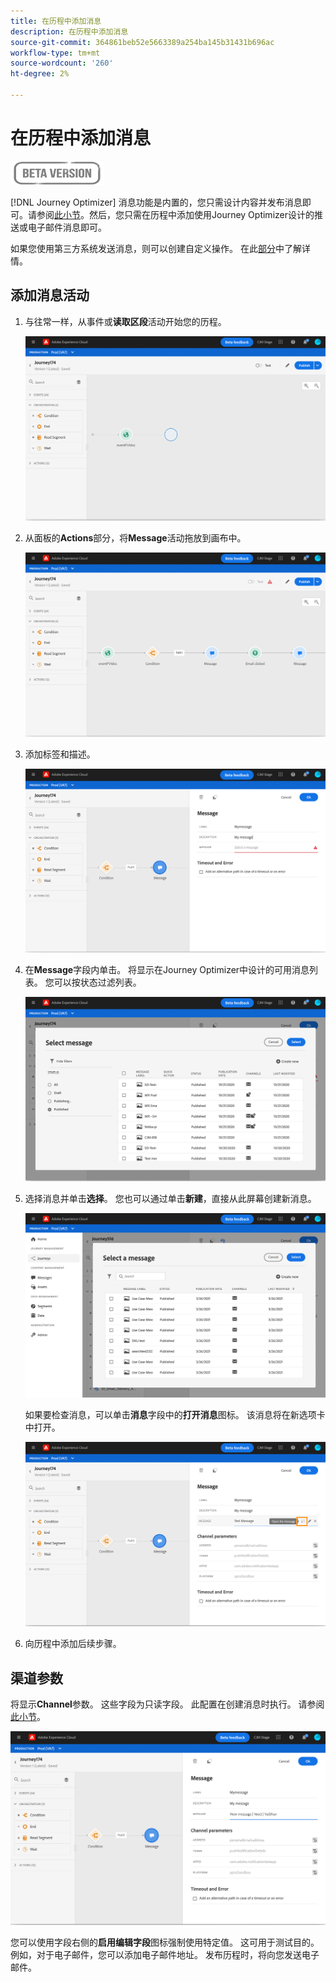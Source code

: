 ```yaml
---
title: 在历程中添加消息
description: 在历程中添加消息
source-git-commit: 364861beb52e5663389a254ba145b31431b696ac
workflow-type: tm+mt
source-wordcount: '260'
ht-degree: 2%

---
```


# 在历程中添加消息

![](../assets/do-not-localize/badge.png)

[!DNL Journey Optimizer] 消息功能是内置的，您只需设计内容并发布消息即可。请参阅[此小节](../get-started-content.md)。然后，您只需在历程中添加使用Journey Optimizer设计的推送或电子邮件消息即可。

如果您使用第三方系统发送消息，则可以创建自定义操作。 在此[部分](../action/action.md)中了解详情。

## 添加消息活动

1. 与往常一样，从事件或&#x200B;**读取区段**&#x200B;活动开始您的历程。

   ![](../assets/jo-message0.png)

1. 从面板的&#x200B;**Actions**&#x200B;部分，将&#x200B;**Message**&#x200B;活动拖放到画布中。

   ![](../assets/jo-message1.png)

1. 添加标签和描述。

   ![](../assets/jo-message2.png)

1. 在&#x200B;**Message**&#x200B;字段内单击。 将显示在Journey Optimizer中设计的可用消息列表。 您可以按状态过滤列表。

   ![](../assets/jo-message3.png)

1. 选择消息并单击&#x200B;**选择**。 您也可以通过单击&#x200B;**新建**，直接从此屏幕创建新消息。

   ![](../assets/jo-message4-ter.png)

   如果要检查消息，可以单击&#x200B;**消息**&#x200B;字段中的&#x200B;**打开消息**&#x200B;图标。 该消息将在新选项卡中打开。

   ![](../assets/jo-message4-bis.png)

1. 向历程中添加后续步骤。

## 渠道参数

将显示&#x200B;**Channel**&#x200B;参数。 这些字段为只读字段。 此配置在创建消息时执行。 请参阅[此小节](../get-started-content.md)。

![](../assets/jo-message4.png)

您可以使用字段右侧的&#x200B;**启用编辑字段**&#x200B;图标强制使用特定值。 这可用于测试目的。 例如，对于电子邮件，您可以添加电子邮件地址。 发布历程时，将向您发送电子邮件。

